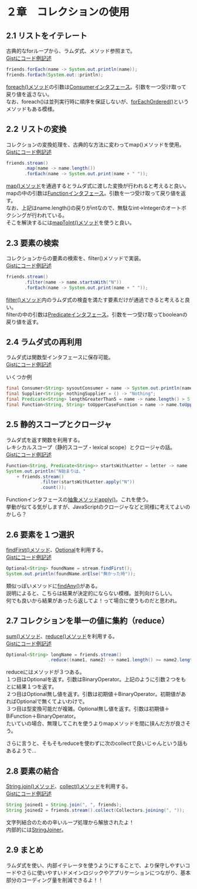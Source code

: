 # ２章　コレクションの使用

## 2.1 リストをイテレート
古典的なforループから、ラムダ式、メソッド参照まで。<br>
[Gistにコード例記述](https://gist.github.com/tksy/b1ff68427228ea303e37)

```Java
friends.forEach(name -> System.out.println(name));
friends.forEach(System.out::println);
```

[foreach()メソッド](http://docs.oracle.com/javase/jp/8/docs/api/java/util/stream/Stream.html#forEach-java.util.function.Consumer-)の引数は[Consumerインタフェース](http://docs.oracle.com/javase/jp/8/docs/api/java/util/function/Consumer.html)。引数を一つ受け取って戻り値を返さない。<br>
なお、foreach()は並列実行時に順序を保証しないが、[forEachOrdered()](http://docs.oracle.com/javase/jp/8/docs/api/java/util/stream/Stream.html#forEachOrdered-java.util.function.Consumer-)というメソッドもある模様。

## 2.2 リストの変換
コレクションの変換処理を、古典的な方法に変わってmap()メソッドを使用。<br>
[Gistにコード例記述](https://gist.github.com/tksy/7db0545f6387a748eb5f)

```Java
friends.stream()
       .map(name -> name.length())
       .forEach(name -> System.out.print(name + " "));
```

[map()メソッド](http://docs.oracle.com/javase/jp/8/docs/api/java/util/stream/Stream.html#map-java.util.function.Function-)を通過するとラムダ式に渡した変換が行われると考えると良い。<br>
mapの中の引数は[Functionインタフェース](http://docs.oracle.com/javase/jp/8/docs/api/java/util/function/Function.html)。引数を一つ受け取って戻り値を返す。<br>
なお、上記はname.length()の戻りがintなので、無駄なint→Integerのオートボクシングが行われている。<br>
そこを解決するには[mapToInt()メソッド](http://docs.oracle.com/javase/jp/8/docs/api/java/util/stream/Stream.html#mapToInt-java.util.function.ToIntFunction-)を使うと良い。


## 2.3 要素の検索
コレクションからの要素の検索を、filter()メソッドで実装。<br>
[Gistにコード例記述](https://gist.github.com/tksy/0f485932249ac9c12228)

```Java
friends.stream()
       .filter(name -> name.startsWith("N"))
       .forEach(name -> System.out.print(name + " "));
```

[filter()メソッド](http://docs.oracle.com/javase/jp/8/docs/api/java/util/stream/Stream.html#filter-java.util.function.Predicate-)内のラムダ式の検査を満たす要素だけが通過できると考えると良い。<br>
filterの中の引数は[Predicateインタフェース](http://docs.oracle.com/javase/jp/8/docs/api/java/util/function/Predicate.html)。引数を一つ受け取ってbooleanの戻り値を返す。


## 2.4 ラムダ式の再利用
ラムダ式は関数型インタフェースに保存可能。<br>
[Gistにコード例記述](https://gist.github.com/tksy/0e633b6d85d543621301)

いくつか例
```Java
final Consumer<String> sysoutConsumer = name -> System.out.println(name);
final Supplier<String> nothingSupplier = () -> "Nothing";
final Predicate<String> lengthGreaterThan5 = name -> name.length() > 5;
final Function<String, String> toUpperCaseFunction = name -> name.toUpperCase();
```


## 2.5 静的スコープとクロージャ
ラムダ式を返す関数を利用する。<br>
レキシカルスコープ（静的スコープ・lexical scope）とクロージャの話。<br>
[Gistにコード例記述](https://gist.github.com/tksy/184c5f75570e9d99093d)

```Java
Function<String, Predicate<String>> startsWithLetter = letter -> name -> name.startsWith(letter);
System.out.println("N始まりは、"
    + friends.stream()
             .filter(startsWithLetter.apply("N"))
             .count());
```

Functionインタフェースの[抽象メソッドapply()](http://docs.oracle.com/javase/jp/8/docs/api/java/util/function/Function.html#apply-T-)。これを使う。<br>
挙動が似てる気がしますが、JavaScriptのクロージャなどと同様に考えてよいのかしら？


## 2.6 要素を１つ選択
[findFirst()メソッド](http://docs.oracle.com/javase/jp/8/docs/api/java/util/stream/Stream.html#findFirst--)、[Optional](http://docs.oracle.com/javase/jp/8/docs/api/java/util/Optional.html)を利用する。<br>
[Gistにコード例記述](https://gist.github.com/tksy/4e97276c6e1cfd55eba7)

```Java
Optional<String> foundName = stream.findFirst();
System.out.println(foundName.orElse("無かった時"));
```

類似っぽいメソッドに[findAny()](http://docs.oracle.com/javase/jp/8/docs/api/java/util/stream/Stream.html#findAny--)がある。<br>
説明によると、こちらは結果が決定的にならない模様。並列向けらしい。<br>何でも良いから結果があったら返してよ！って場合に使うものだと思われ。


## 2.7 コレクションを単一の値に集約（reduce）
[sum()メソッド](http://docs.oracle.com/javase/jp/8/docs/api/java/util/stream/IntStream.html#sum--)、[reduce()メソッド](http://docs.oracle.com/javase/jp/8/docs/api/java/util/stream/Stream.html#reduce-java.util.function.BinaryOperator-)を利用する。<br>
[Gistにコード例記述](https://gist.github.com/tksy/9344c87af83c4dc8beb9)

```Java
Optional<String> longName = friends.stream()
                .reduce((name1, name2) -> name1.length() >= name2.length() ? name1 : name2);
```

reduceにはメソッドが３つある。<br>
１つ目はOptionalを返す。引数はBinaryOperator。上記のように引数２つをもとに結果１つを返す。<br>
２つ目はOptional無し値を返す。引数は初期値＋BinaryOperator。初期値があればOptionalで無くてよいわけで。<br>
３つ目は型変換可能だが複雑。Optional無し値を返す。引数は初期値＋BiFunction＋BinaryOperator。<br>
たいていの場合、無理してこれを使うよりmapメソッドを間に挟んだ方が良さそう。

さらに言うと、そもそもreduceを使わずに次のcollectで良いじゃんという話もあるようで…


## 2.8 要素の結合
[String.join()メソッド](http://docs.oracle.com/javase/jp/8/docs/api/java/lang/String.html#join-java.lang.CharSequence-java.lang.CharSequence...-)、[collect()メソッド](http://docs.oracle.com/javase/jp/8/docs/api/java/util/stream/Stream.html#collect-java.util.stream.Collector-)を利用する。<br>
[Gistにコード例記述](https://gist.github.com/tksy/5621f25fd7bb9dd750b9)

```Java
String joined1 = String.join(", ", friends);
String joined2 = friends.stream().collect(Collectors.joining(", "));
```

文字列結合のための辛いループ処理から解放されたよ！<br>
内部的には[StringJoiner](http://docs.oracle.com/javase/jp/8/docs/api/java/util/StringJoiner.html)。


## 2.9 まとめ
ラムダ式を使い、内部イテレータを使うようにすることで、より保守しやすいコードやさらに使いやすいドメインロジックやアプリケーションにつながり、基本部分のコーディング量を削減できるよ！！
